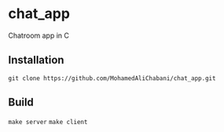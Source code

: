 # chat_app
Chatroom app in C

## Installation
```git clone https://github.com/MohamedAliChabani/chat_app.git```

## Build
```make server```
```make client```
